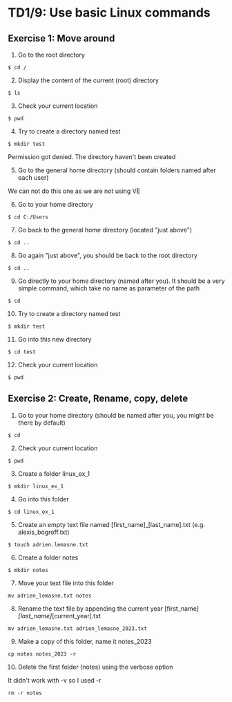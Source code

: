 # TD1/9: Use basic Linux commands 

## Exercise 1: Move around 

1. Go to the root directory     
```
$ cd /
```
  
2. Display the content of the current (root) directory  
  
```
$ ls
```  

3. Check your current location

```
$ pwd
```  

4. Try to create a directory named test  

```
$ mkdir test
```
Permission got denied. The directory haven't been created

5. Go to the general home directory (should contain folders named after each user)  

We can not do this one as we are not using VE

6. Go to your home directory
```
$ cd C:/Users
```

7. Go back to the general home directory (located "just above")
```
$ cd ..
```

8. Go again "just above", you should be back to the root directory
```
$ cd ..
```

9. Go directly to your home directory (named after you). It should be a
very simple command, which take no name as parameter of the path

```
$ cd
```

10. Try to create a directory named test
```
$ mkdir test
```

11. Go into this new directory
```
$ cd test
```

12. Check your current location
```
$ pwd
```  


## Exercise 2: Create, Rename, copy, delete

1. Go to your home directory (should be named after you, you might be
there by default)
```
$ cd 
```

2. Check your current location
```
$ pwd
```

3. Create a folder linux_ex_1
```
$ mkdir linux_ex_1
```

4. Go into this folder
```
$ cd linux_ex_1
```

5. Create an empty text file named [first_name]_[last_name].txt (e.g. alexis_bogroff.txt)
```
$ touch adrien.lemasne.txt
```

6. Create a folder notes
```
$ mkdir notes
```

7. Move your text file into this folder
```
mv adrien_lemasne.txt notes
```

8. Rename the text file by appending the current year [first_name]_[last_name]_[current_year].txt
```
mv adrien_lemasne.txt adrien_lemasne_2023.txt
```

9. Make a copy of this folder, name it notes_2023
```
cp notes notes_2023 -r
```

10. Delete the first folder (notes) using the verbose option

It didn't work with -v so I used -r
```
rm -r notes
```
